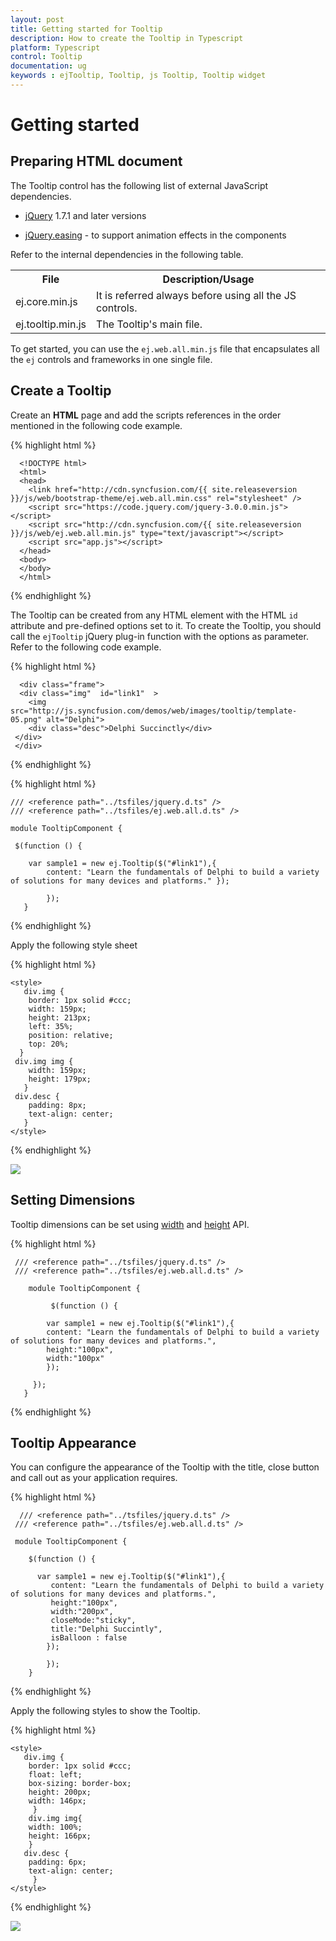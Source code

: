 ```yaml
---
layout: post
title: Getting started for Tooltip
description: How to create the Tooltip in Typescript
platform: Typescript
control: Tooltip
documentation: ug
keywords : ejTooltip, Tooltip, js Tooltip, Tooltip widget
---
```

# Getting started

## Preparing HTML document

The Tooltip control has the following list of external JavaScript dependencies. 

* [jQuery](http://jquery.com/) 1.7.1 and later versions

* [jQuery.easing](http://gsgd.co.uk/sandbox/jquery/easing/) - to support animation effects in the components

Refer to the internal dependencies in the following table.

<table>
<tr>
<th>
File                                </th><th>
Description/Usage</th></tr>
<tr>
<td>
ej.core.min.js</td><td>
It is referred always before using all the JS controls.</td></tr>
<tr>
<td>
ej.tooltip.min.js</td><td>
The Tooltip's main file.</td></tr>
</table>

To get started, you can use the `ej.web.all.min.js` file that encapsulates all the `ej` controls and frameworks in one single file.

## Create a Tooltip

Create an **HTML** page and add the scripts references in the order mentioned in the following code example.

{% highlight html %}

      <!DOCTYPE html>
      <html>
      <head>
        <link href="http://cdn.syncfusion.com/{{ site.releaseversion }}/js/web/bootstrap-theme/ej.web.all.min.css" rel="stylesheet" />
        <script src="https://code.jquery.com/jquery-3.0.0.min.js"></script>
        <script src="http://cdn.syncfusion.com/{{ site.releaseversion }}/js/web/ej.web.all.min.js" type="text/javascript"></script>
        <script src="app.js"></script> 
      </head>
      <body>
      </body>
      </html>

{% endhighlight %}
	
The Tooltip can be created from any HTML element with the HTML `id` attribute and pre-defined options set to it. To create the Tooltip, you should call the `ejTooltip` jQuery plug-in function with the options as parameter. Refer to the following code example.

{% highlight html %}
 
      <div class="frame">
      <div class="img"  id="link1"  >
        <img src="http://js.syncfusion.com/demos/web/images/tooltip/template-05.png" alt="Delphi">
        <div class="desc">Delphi Succinctly</div>
     </div>
     </div>

{% endhighlight %}

{% highlight html %}
   
    /// <reference path="../tsfiles/jquery.d.ts" />
    /// <reference path="../tsfiles/ej.web.all.d.ts" />

    module TooltipComponent {
    
     $(function () {

        var sample1 = new ej.Tooltip($("#link1"),{
            content: "Learn the fundamentals of Delphi to build a variety of solutions for many devices and platforms." });

            });
       }

{% endhighlight %}

Apply the following style sheet

{% highlight html %}

    <style>
       div.img {
        border: 1px solid #ccc;
        width: 159px;
        height: 213px;
        left: 35%;
        position: relative;
        top: 20%;
      }
     div.img img {
        width: 159px;
        height: 179px;
       }
     div.desc {
        padding: 8px;
        text-align: center;
       }
    </style>
    
{% endhighlight %}

![](Getteing-Started_images/Getteing-Started_img1.jpeg)

## Setting Dimensions

Tooltip dimensions can be set using [width](http://help.syncfusion.com/js/api/ejtooltip#members:width) and [height](http://help.syncfusion.com/js/api/ejtooltip#members:height) API.

{% highlight html %}
 
     /// <reference path="../tsfiles/jquery.d.ts" />
     /// <reference path="../tsfiles/ej.web.all.d.ts" />

        module TooltipComponent {
    
             $(function () {

            var sample1 = new ej.Tooltip($("#link1"),{
            content: "Learn the fundamentals of Delphi to build a variety of solutions for many devices and platforms.",
            height:"100px",
			width:"100px"			
			});

         });
       }

{% endhighlight %}


## Tooltip Appearance 

You can configure the appearance of the Tooltip with the title, close button and call out as your application requires.

{% highlight html %}
 
      /// <reference path="../tsfiles/jquery.d.ts" />
     /// <reference path="../tsfiles/ej.web.all.d.ts" />

     module TooltipComponent {
    
        $(function () {

          var sample1 = new ej.Tooltip($("#link1"),{
             content: "Learn the fundamentals of Delphi to build a variety of solutions for many devices and platforms.",
             height:"100px",
			 width:"200px",
             closeMode:"sticky",
             title:"Delphi Succintly",
             isBalloon : false 
			});

            });
        }    
{% endhighlight %}

Apply the following styles to show the Tooltip.

{% highlight html %}

    <style>
       div.img {
        border: 1px solid #ccc;
        float: left;
        box-sizing: border-box;
        height: 200px;
        width: 146px;
         }
        div.img img{
        width: 100%;
        height: 166px;
        }
       div.desc {
        padding: 6px;
        text-align: center;
         }
    </style>
    
{% endhighlight %}

![](Getteing-Started_images/Getteing-Started_img2.jpeg)

